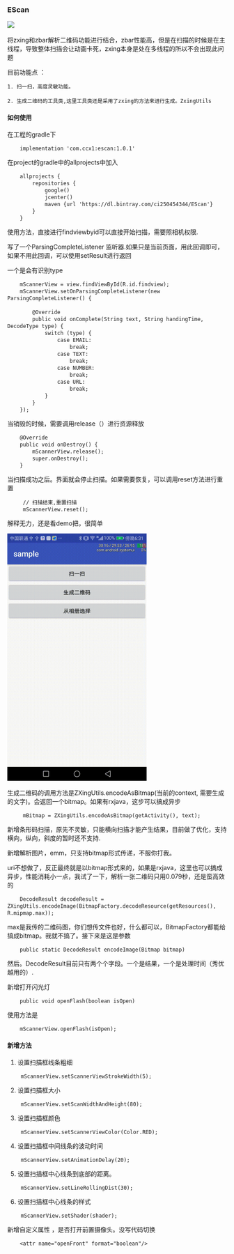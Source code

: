 ### EScan

<img src="/gif/scan.gif" width="320px" />

将zxing和zbar解析二维码功能进行结合，zbar性能高，但是在扫描的时候是在主线程，导致整体扫描会让动画卡死，zxing本身是处在多线程的所以不会出现此问题

目前功能点 ：

    1. 扫一扫，高度灵敏功能。

    2. 生成二维码的工具类,这里工具类还是采用了zxing的方法来进行生成。ZxingUtils


#### 如何使用

在工程的gradle下

        implementation 'com.ccx1:escan:1.0.1'

在project的gradle中的allprojects中加入

        allprojects {
            repositories {
                google()
                jcenter()
                maven {url 'https://dl.bintray.com/ci250454344/EScan'}
            }
        }


使用方法，直接进行findviewbyid可以直接开始扫描，需要照相机权限.

写了一个ParsingCompleteListener 监听器.如果只是当前页面，用此回调即可，如果不用此回调，可以使用setResult进行返回

一个是会有识别type


        mScannerView = view.findViewById(R.id.findview);
        mScannerView.setOnParsingCompleteListener(new ParsingCompleteListener() {

            @Override
            public void onComplete(String text, String handingTime, DecodeType type) {
                switch (type) {
                    case EMAIL:
                        break;
                    case TEXT:
                        break;
                    case NUMBER:
                        break;
                    case URL:
                        break;
                }
            }
        });


当销毁的时候，需要调用release（）进行资源释放



        @Override
        public void onDestroy() {
            mScannerView.release();
            super.onDestroy();
        }


当扫描成功之后。界面就会停止扫描。如果需要恢复，可以调用reset方法进行重置


         // 扫描结束,重置扫描
         mScannerView.reset();


解释无力，还是看demo把，很简单


<img src="/gif/encoding.gif" width="320px" />


生成二维码的调用方法是ZXingUtils.encodeAsBitmap(当前的context, 需要生成的文字)。会返回一个bitmap。如果有rxjava，这步可以搞成异步


         mBitmap = ZXingUtils.encodeAsBitmap(getActivity(), text);


新增条形码扫描，原先不灵敏，只能横向扫描才能产生结果，目前做了优化，支持横向，纵向，斜度的暂时还不支持.

新增解析图片，emm，只支持bitmap形式传递，不服你打我。

uri不想做了，反正最终就是以bitmap形式来的，如果是rxjava，这里也可以搞成异步，性能消耗小一点，我试了一下，解析一张二维码只用0.079秒，还是蛮高效的


        DecodeResult decodeResult = ZXingUtils.encodeImage(BitmapFactory.decodeResource(getResources(), R.mipmap.max));


max是我传的二维码图，你们想传文件也好，什么都可以，BitmapFactory都能给搞成bitmap。我就不搞了。接下来是这是参数


        public static DecodeResult encodeImage(Bitmap bitmap)

然后。DecodeResult目前只有两个个字段。一个是结果，一个是处理时间（秀优越用的）.

新增打开闪光灯

        public void openFlash(boolean isOpen)

使用方法是

        mScannerView.openFlash(isOpen);

#### 新增方法

1. 设置扫描框线条粗细

        mScannerView.setScannerViewStrokeWidth(5);

2. 设置扫描框大小

        mScannerView.setScanWidthAndHeight(80);

3. 设置扫描框颜色

        mScannerView.setScannerViewColor(Color.RED);

4. 设置扫描框中间线条的波动时间

        mScannerView.setAnimationDelay(20);

5. 设置扫描框中心线条到底部的距离。

        mScannerView.setLineRollingDist(30);

6. 设置扫描框中心线条的样式

        mScannerView.setShader(shader);


新增自定义属性 ，是否打开前置摄像头。没写代码切换

        <attr name="openFront" format="boolean"/>



